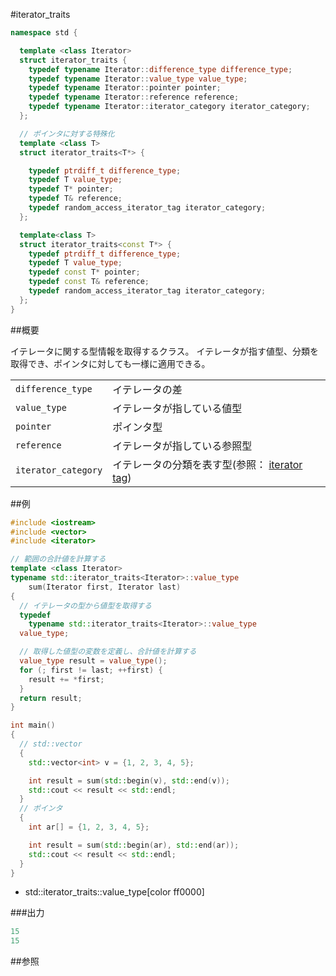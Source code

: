 #iterator_traits
```cpp
namespace std {

  template <class Iterator>
  struct iterator_traits {
    typedef typename Iterator::difference_type difference_type;
    typedef typename Iterator::value_type value_type;
    typedef typename Iterator::pointer pointer;
    typedef typename Iterator::reference reference;
    typedef typename Iterator::iterator_category iterator_category;
  };

  // ポインタに対する特殊化
  template <class T>
  struct iterator_traits<T*> {

    typedef ptrdiff_t difference_type;
    typedef T value_type;
    typedef T* pointer;
    typedef T& reference;
    typedef random_access_iterator_tag iterator_category;
  };

  template<class T>
  struct iterator_traits<const T*> {
    typedef ptrdiff_t difference_type;
    typedef T value_type;
    typedef const T* pointer;
    typedef const T& reference;
    typedef random_access_iterator_tag iterator_category;
  };
}
```

##概要

イテレータに関する型情報を取得するクラス。
イテレータが指す値型、分類を取得でき、ポインタに対しても一様に適用できる。


| | |
|--------------------------------|---------------------------------------------------------------------------------------------------------------------------------------------------|
| `difference_type` | イテレータの差 |
| `value_type` | イテレータが指している値型 |
| `pointer` | ポインタ型 |
| `reference` | イテレータが指している参照型 |
| `iterator_category` | イテレータの分類を表す型(参照： [iterator tag](/reference/iterator/iterator_tag)) |


##例

```cpp
#include <iostream>
#include <vector>
#include <iterator>

// 範囲の合計値を計算する
template <class Iterator>
typename std::iterator_traits<Iterator>::value_type
    sum(Iterator first, Iterator last)
{
  // イテレータの型から値型を取得する
  typedef
    typename std::iterator_traits<Iterator>::value_type
  value_type;

  // 取得した値型の変数を定義し、合計値を計算する
  value_type result = value_type();
  for (; first != last; ++first) {
    result += *first;
  }
  return result;
}

int main()
{
  // std::vector
  {
    std::vector<int> v = {1, 2, 3, 4, 5};

    int result = sum(std::begin(v), std::end(v));
    std::cout << result << std::endl;
  }
  // ポインタ
  {
    int ar[] = {1, 2, 3, 4, 5};

    int result = sum(std::begin(ar), std::end(ar));
    std::cout << result << std::endl;
  }
}
```
* std::iterator_traits<Iterator>::value_type[color ff0000]

###出力

```cpp
15
15
```

##参照


